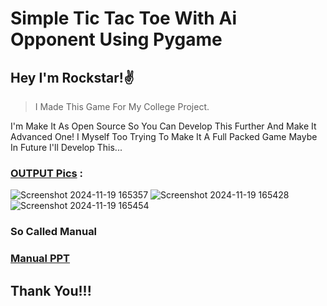 # Simple Tic Tac Toe With Ai Opponent Using Pygame

## Hey I'm Rockstar!✌️
> I Made This Game For My College Project. 

I'm Make It As Open Source So You Can Develop This Further And Make It Advanced One!
I Myself Too Trying To Make It A Full Packed Game Maybe In Future I'll Develop This...

### <ins>OUTPUT Pics</ins> :
![Screenshot 2024-11-19 165357](https://github.com/user-attachments/assets/08e8d773-daf0-49d9-bd1f-b243c0cb3c4b)
![Screenshot 2024-11-19 165428](https://github.com/user-attachments/assets/29a08aff-dc16-44aa-9462-9ccb5600dfc1)
![Screenshot 2024-11-19 165454](https://github.com/user-attachments/assets/5c6de3a7-21c0-46c6-bae9-15d3a2199fd9)

### So Called Manual
### [Manual PPT](https://github.com/user-attachments/files/17878566/TicTacToe.BY.Rockstar.pptx)


## Thank You!!!

